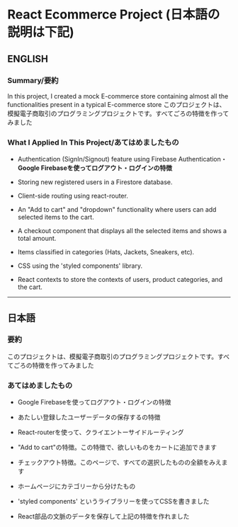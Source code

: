 # React Ecommerce Project (日本語の説明は下記)

## ENGLISH 

### Summary/要約

In this project, I created a mock E-commerce store containing almost all the functionalities present in a typical E-commerce store
このプロジェクトは、模擬電子商取引のプログラミングプロジェクトです。すべてごろの特徴を作ってみました

### What I Applied In This Project/あてはめましたもの

* Authentication (SignIn/Signout) feature using Firebase Authentication・**Google Firebaseを使ってログアウト・ログインの特徴**

* Storing new registered users in a Firestore database.

* Client-side routing using react-router.

* An "Add to cart" and "dropdown" functionality where users can add selected items to the cart.

* A checkout component that displays all the selected items and shows a total amount.

* Items classified in categories (Hats, Jackets, Sneakers, etc).

* CSS using the 'styled components' library.

* React contexts to store the contexts of users, product categories, and the cart.

---

## 日本語

### 要約

このプロジェクトは、模擬電子商取引のプログラミングプロジェクトです。すべてごろの特徴を作ってみました

### あてはめましたもの

* Google Firebaseを使ってログアウト・ログインの特徴

* あたしい登録したユーザーデータの保存するの特徴

* React-routerを使って、クライエントーサイドルーティング

* "Add to cart"の特徴。この特徴で、欲しいものをカートに追加できます

* チェックアウト特徴。このページで、すべての選択したものの全額をみえます

* ホームページにカテゴリーから分けたもの

* 'styled components' というライブラリーを使ってCSSを書きました

* React部品の文脈のデータを保存して上記の特徴を作れました


